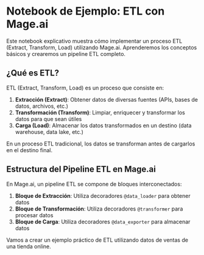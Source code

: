 # Notebook de Ejemplo: ETL con Mage.ai

Este notebook explicativo muestra cómo implementar un proceso ETL (Extract, Transform, Load) utilizando Mage.ai. Aprenderemos los conceptos básicos y crearemos un pipeline ETL completo.

## ¿Qué es ETL?

ETL (Extract, Transform, Load) es un proceso que consiste en:

1. **Extracción (Extract)**: Obtener datos de diversas fuentes (APIs, bases de datos, archivos, etc.)
2. **Transformación (Transform)**: Limpiar, enriquecer y transformar los datos para que sean útiles
3. **Carga (Load)**: Almacenar los datos transformados en un destino (data warehouse, data lake, etc.)

En un proceso ETL tradicional, los datos se transforman antes de cargarlos en el destino final.

## Estructura del Pipeline ETL en Mage.ai

En Mage.ai, un pipeline ETL se compone de bloques interconectados:

1. **Bloque de Extracción**: Utiliza decoradores `@data_loader` para obtener datos
2. **Bloque de Transformación**: Utiliza decoradores `@transformer` para procesar datos
3. **Bloque de Carga**: Utiliza decoradores `@data_exporter` para almacenar datos

Vamos a crear un ejemplo práctico de ETL utilizando datos de ventas de una tienda online.
